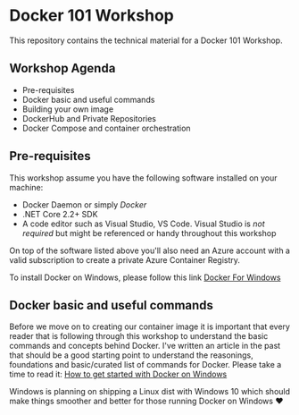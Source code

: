 # Docker 101 Workshop

This repository contains the technical material for a Docker 101 Workshop.

## Workshop Agenda

* Pre-requisites
* Docker basic and useful commands
* Building your own image
* DockerHub and Private Repositories
* Docker Compose and container orchestration

## Pre-requisites

This workshop assume you have the following software installed on your machine:

* Docker Daemon or simply _Docker_
* .NET Core 2.2+ SDK
* A code editor such as Visual Studio, VS Code. Visual Studio is _not required_ but might be referenced or handy throughout this workshop

On top of the software listed above you'll also need an Azure account with a valid subscription to create a private Azure Container Registry.

To install Docker on Windows, please follow this link [Docker For Windows](https://docs.docker.com/docker-for-windows/)

## Docker basic and useful commands

Before we move on to creating our container image it is important that every reader that is following through this workshop to understand the basic commands and concepts behind Docker. I've written an article in the past that should be a good starting point to understand the reasonings, foundations and basic/curated list of commands for Docker. Please take a time to read it: [How to get started with Docker on Windows](https://www.scalablepath.com/blog/get-started-docker-windows/)

Windows is planning on shipping a Linux dist with Windows 10 which should make things smoother and better for those running Docker on Windows ❤️



